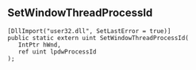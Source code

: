 ## SetWindowThreadProcessId

```
[DllImport("user32.dll", SetLastError = true)]
public static extern uint SetWindowThreadProcessId(
   IntPtr hWnd,
   ref uint lpdwProcessId
);
```

